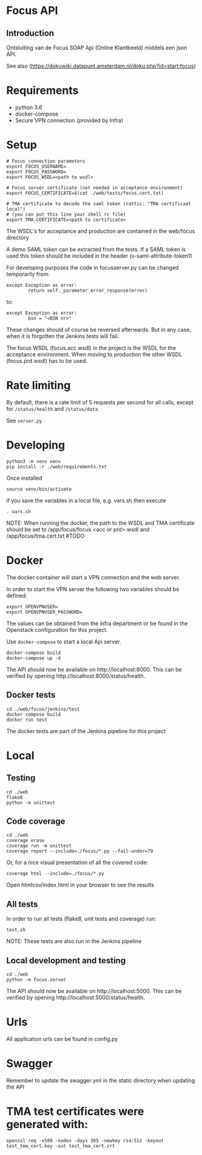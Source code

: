 Focus API
=========

## Introduction

Ontsluiting van de Focus SOAP Api (Online Klantbeeld) middels een json API.

See also (https://dokuwiki.datapunt.amsterdam.nl/doku.php?id=start:focus)

# Requirements

* python 3.6
* docker-compose
* Secure VPN connection (provided by Infra)

# Setup

    # Focus connection parameters
    export FOCUS_USERNAME=
    export FOCUS_PASSWORD=
    export FOCUS_WSDL=<path to wsdl>
    
    # Focus server certificate (not needed in acceptance environment)
    export FOCUS_CERTIFICATE=$(cat ./web/tests/focus.cert.txt)
    
    # TMA certificate to decode the saml token (rattic: "TMA certificaat local")
    # (you can put this line your shell rc file)
    export TMA_CERTIFICATE=<path to certificate>
    
    
The WSDL's for acceptance and production are contained in the web/focus directory

A demo SAML token can be extracted from the tests.
If a SAML token is used this token should be included in the header (x-saml-attribute-token1)

For developing purposes the code in focusserver.py can be changed temporarily from:

    except Exception as error:
            return self._parameter_error_response(error)
            
to:

    except Exception as error:
            bsn = "<BSN nr>"
            
These changes should of course be reversed afterwards.
But in any case, when it is forgotten the Jenkins tests will fail.

The focus WSDL (focus.acc.wsdl) in the project is the WSDL for the acceptance environment.
When moving to production the other WSDL (focus.prd.wsdl) has to be used.

# Rate limiting
By default, there is a rate limit of 5 requests per second for all calls, except for `/status/health` and `/status/data`

See `server.py`


# Developing

    python3 -m venv venv
    pip install -r ./web/requirements.txt
    
Once installed

    source venv/bin/activate

if you save the variables in a local file, e.g. vars.sh then execute

    . vars.sh

NOTE: When running the docker, the path to the WSDL and TMA certificate should be set to
/app/focus/focus.\<acc or prd>.wsdl and /app/focus/tma.cert.txt  #TODO

# Docker

The docker container will start a VPN connection and the web server.

In order to start the VPN server the following two variables should be defined:

    export OPENVPNUSER=
    export OPENVPNUSER_PASSWORD=

The values can be obtained from the infra department or be found in the Openstack configuration for this project.

Use `docker-compose` to start a local Api server.

	docker-compose build
	docker-compose up -d

The API should now be available on http://localhost:8000.
This can be verified by opening http://localhost:8000/status/health.

## Docker tests

    cd ./web/focus/jenkins/test
    docker compose build
    docker run test
    
The docker tests are part of the Jenkins pipeline for this project

# Local

## Testing

    cd ./web
    flake8
    python -m unittest
    
## Code coverage
    
    cd ./web
    coverage erase
    coverage run -m unittest
    coverage report --include=./focus/*.py --fail-under=79
    
Or, for a nice visual presentation of all the covered code:

    coverage html --include=./focus/*.py
    
Open htmlcov/index.html in your browser to see the results

## All tests

In order to run all tests (flake8, unit tests and coverage) run:

    test.sh

NOTE: These tests are also run in the Jenkins pipeline
    
## Local development and testing

    cd ./web
    python -m focus.server
    
The API should now be available on http://localhost:5000.
This can be verified by opening http://localhost:5000/status/health. 

# Urls

All application urls can be found in config.py

# Swagger

Remember to update the swagger.yml in the static directory when updating the API


# TMA test certificates were generated with:
`openssl req -x509 -nodes -days 365 -newkey rsa:512 -keyout test_tma_cert.key -out test_tma_cert.crt`